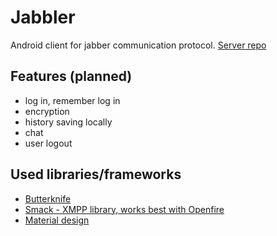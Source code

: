 # Jabbler
Android client for jabber communication protocol.
[Server repo](https://gitlab.fel.cvut.cz/skalaja7/JabblerServer)


## Features (planned)
* log in, remember log in
* encryption
* history saving locally
* chat
* user logout

## Used libraries/frameworks
* <a href="http://jakewharton.github.io/butterknife/" target="_blank">Butterknife</a>
* <a href="https://www.igniterealtime.org/projects/smack/" target="_blank">Smack - XMPP library, works best with Openfire</a>
* <a href="https://developer.android.com/design/material/index.html" target="_blank">Material design</a>